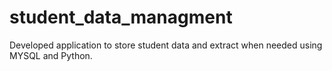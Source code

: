 # student_data_managment
Developed application to store student data and extract when needed using MYSQL and Python. 
